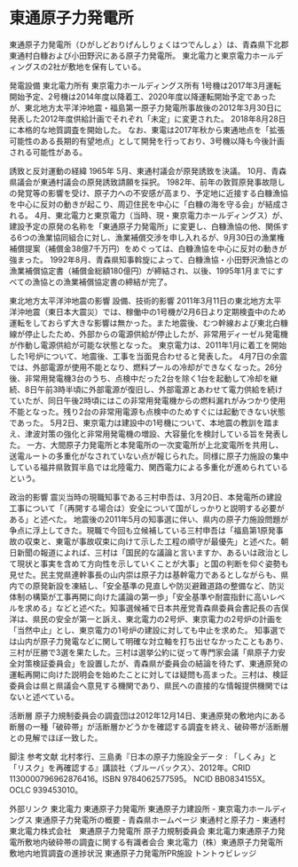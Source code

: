 # 東通原子力発電所

東通原子力発電所（ひがしどおりげんしりょくはつでんしょ）は、青森県下北郡東通村白糠および小田野沢にある原子力発電所。
東北電力と東京電力ホールディングスの2社が敷地を保有している。

発電設備
東北電力所有
東京電力ホールディングス所有
1号機は2017年3月運転開始予定、2号機は2014年度以降着工、2020年度以降運転開始予定であったが、東北地方太平洋沖地震・福島第一原子力発電所事故後の2012年3月30日に発表した2012年度供給計画でそれぞれ「未定」に変更された。
2018年8月28日に本格的な地質調査を開始した。
なお、東電は2017年秋から東通地点を「拡張可能性のある長期的有望地点」として開発を行っており、3号機以降も今後計画される可能性がある。

誘致と反対運動の経緯
1965年
5月、東通村議会が原発誘致を決議。
10月、青森県議会が東通村議会の原発誘致請願を採択。
1982年、前年の敦賀原発事故隠しの発覚等の影響を受け、原子力への不安感が高まり、予定地に近接する白糠漁協を中心に反対の動きが起こり、周辺住民を中心に「白糠の海を守る会」が結成される。
4月、東北電力と東京電力（当時、現・東京電力ホールディングス）が、建設予定の原発の名称を「東通原子力発電所」に変更し、白糠漁協の他、関係する6つの漁業協同組合に対し、漁業補償交渉を申し入れるが、9月30日の漁業権補償提案（補償金38億7千万円）をめぐっては、白糠漁協を中心に反対の動きが強まった。
1992年8月、青森県知事斡旋によって、白糠漁協・小田野沢漁協との漁業補償協定書（補償金総額180億円）が締結され、以後、1995年1月までにすべての漁協との漁業補償協定書の締結が完了。

東北地方太平洋沖地震の影響
設備、技術的影響
2011年3月11日の東北地方太平洋沖地震（東日本大震災）では、稼働中の1号機が2月6日より定期検査中のため運転をしておらず大きな影響は無かった。また地震後、むつ幹線および東北白糠線が停止したため、外部からの電源供給が停止したが、非常用ディーゼル発電機が作動し電源供給が可能な状態となった。
東京電力は、2011年1月に着工を開始した1号炉について、地震後、工事を当面見合わせると発表した。
4月7日の余震では、外部電源が使用不能となり、燃料プールの冷却ができなくなった。26分後、非常用発電機3台のうち、点検中だった2台を除く1台を起動して冷却を継続、8日午前3時半頃に外部電源が復旧し、外部電源とあわせて電力供給を続けていたが、同日午後2時頃にはこの非常用発電機からの燃料漏れがみつかり使用不能となった。残り2台の非常用電源も点検中のためすぐには起動できない状態であった。
5月2日、東京電力は建設中の1号機について、本地震の教訓を踏まえ、津波対策の強化と非常用発電機の増設、大容量化を検討している旨を発表した。
一方、大間原子力発電所と本発電所の一次変電所が上北変電所を共用し、送電ルートの多重化がなされていない点が報じられた。同様に原子力施設の集中している福井県敦賀半島では北陸電力、関西電力による多重化が進められているという。

政治的影響
震災当時の現職知事である三村申吾は、3月20日、本発電所の建設工事について「（再開する場合は）安全について国がしっかりと説明する必要がある」と述べた。
地震後の2011年5月の知事選に伴い、県内の原子力施設問題が争点に浮上してきた。現職で今回も立候補している三村申吾は「福島第1原発事故の収束と、東電が事故収束に向けて示した工程の順守が最優先」と述べた。朝日新聞の報道によれば、三村は「国民的な議論と言いますか、あるいは政治として現状と事実を含めて方向性を示していくことが大事」と国の判断を仰ぐ姿勢も見せた。民主党県連幹事長の山内崇は原子力は基幹電力であるとしながらも、県内での原発新設を凍結し、「安全基準の見直しや防災避難道路の整備など、防災体制の構築が工事再開に向けた議論の第一歩」「安全基準や耐震指針に高いレベルを求める」などと述べた。知事選候補で日本共産党青森県委員会書記長の吉俣洋は、県民の安全が第一と訴え、東北電力の2号炉、東京電力の2号炉の計画を「当然中止」とし、東京電力の1号炉の建設に対しても中止を求めた。
知事選では山内が原子力発電などに関して明確な対立軸を打ち出せなかったこともあり、三村が圧勝で3選を果たした。三村は選挙公約に従って専門家会議「県原子力安全対策検証委員会」を設置したが、青森県が委員会の結論を待たず、東通原発の運転再開に向けた説明会を始めたことに対しては疑問も高まった。三村は、検証委員会は県と県議会へ意見する機関であり、県民への直接的な情報提供機関ではないと述べている。

活断層
原子力規制委員会の調査団は2012年12月14日、東通原発の敷地内にある断層の一種「破砕帯」が活断層かどうかを確認する調査を終え、破砕帯が活断層との見解でほぼ一致した。

脚注
参考文献
北村孝行、三島勇『日本の原子力施設全データ : 「しくみ」と「リスク」を再確認する』講談社〈ブルーバックス〉、2012年。CRID 1130000796962876416。ISBN 9784062577595。 NCID BB0834155X。OCLC 939453010。

外部リンク
東北電力 東通原子力発電所
東通原子力建設所 - 東京電力ホールディングス
東通原子力発電所の概要 - 青森県ホームページ
東通村と原子力 - 東通村
東北電力株式会社　東通原子力発電所 原子力規制委員会
東北電力東通原子力発電所敷地内破砕帯の調査に関する有識者会合
東北電力（株）東通原子力発電所 敷地内地質調査の進捗状況
東通原子力発電所PR施設 トントゥビレッジ